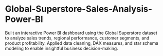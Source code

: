 # Global-Superstore-Sales-Analysis-Power-BI
Built an interactive Power BI dashboard using the Global Superstore dataset to analyze sales trends, regional performance, customer segments, and product profitability. Applied data cleaning, DAX measures, and star schema modeling to enable insightful business decision-making.
